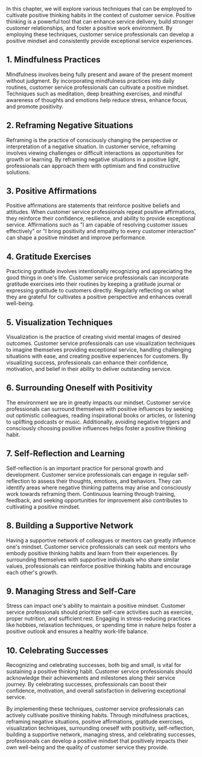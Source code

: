 
In this chapter, we will explore various techniques that can be employed to cultivate positive thinking habits in the context of customer service. Positive thinking is a powerful tool that can enhance service delivery, build stronger customer relationships, and foster a positive work environment. By employing these techniques, customer service professionals can develop a positive mindset and consistently provide exceptional service experiences.

**1. Mindfulness Practices**
----------------------------

Mindfulness involves being fully present and aware of the present moment without judgment. By incorporating mindfulness practices into daily routines, customer service professionals can cultivate a positive mindset. Techniques such as meditation, deep breathing exercises, and mindful awareness of thoughts and emotions help reduce stress, enhance focus, and promote positivity.

**2. Reframing Negative Situations**
------------------------------------

Reframing is the practice of consciously changing the perspective or interpretation of a negative situation. In customer service, reframing involves viewing challenges or difficult interactions as opportunities for growth or learning. By reframing negative situations in a positive light, professionals can approach them with optimism and find constructive solutions.

**3. Positive Affirmations**
----------------------------

Positive affirmations are statements that reinforce positive beliefs and attitudes. When customer service professionals repeat positive affirmations, they reinforce their confidence, resilience, and ability to provide exceptional service. Affirmations such as "I am capable of resolving customer issues effectively" or "I bring positivity and empathy to every customer interaction" can shape a positive mindset and improve performance.

**4. Gratitude Exercises**
--------------------------

Practicing gratitude involves intentionally recognizing and appreciating the good things in one's life. Customer service professionals can incorporate gratitude exercises into their routines by keeping a gratitude journal or expressing gratitude to customers directly. Regularly reflecting on what they are grateful for cultivates a positive perspective and enhances overall well-being.

**5. Visualization Techniques**
-------------------------------

Visualization is the practice of creating vivid mental images of desired outcomes. Customer service professionals can use visualization techniques to imagine themselves providing exceptional service, handling challenging situations with ease, and creating positive experiences for customers. By visualizing success, professionals can enhance their confidence, motivation, and belief in their ability to deliver outstanding service.

**6. Surrounding Oneself with Positivity**
------------------------------------------

The environment we are in greatly impacts our mindset. Customer service professionals can surround themselves with positive influences by seeking out optimistic colleagues, reading inspirational books or articles, or listening to uplifting podcasts or music. Additionally, avoiding negative triggers and consciously choosing positive influences helps foster a positive thinking habit.

**7. Self-Reflection and Learning**
-----------------------------------

Self-reflection is an important practice for personal growth and development. Customer service professionals can engage in regular self-reflection to assess their thoughts, emotions, and behaviors. They can identify areas where negative thinking patterns may arise and consciously work towards reframing them. Continuous learning through training, feedback, and seeking opportunities for improvement also contributes to cultivating a positive mindset.

**8. Building a Supportive Network**
------------------------------------

Having a supportive network of colleagues or mentors can greatly influence one's mindset. Customer service professionals can seek out mentors who embody positive thinking habits and learn from their experiences. By surrounding themselves with supportive individuals who share similar values, professionals can reinforce positive thinking habits and encourage each other's growth.

**9. Managing Stress and Self-Care**
------------------------------------

Stress can impact one's ability to maintain a positive mindset. Customer service professionals should prioritize self-care activities such as exercise, proper nutrition, and sufficient rest. Engaging in stress-reducing practices like hobbies, relaxation techniques, or spending time in nature helps foster a positive outlook and ensures a healthy work-life balance.

**10. Celebrating Successes**
-----------------------------

Recognizing and celebrating successes, both big and small, is vital for sustaining a positive thinking habit. Customer service professionals should acknowledge their achievements and milestones along their service journey. By celebrating successes, professionals can boost their confidence, motivation, and overall satisfaction in delivering exceptional service.

By implementing these techniques, customer service professionals can actively cultivate positive thinking habits. Through mindfulness practices, reframing negative situations, positive affirmations, gratitude exercises, visualization techniques, surrounding oneself with positivity, self-reflection, building a supportive network, managing stress, and celebrating successes, professionals can develop a positive mindset that positively impacts their own well-being and the quality of customer service they provide.
